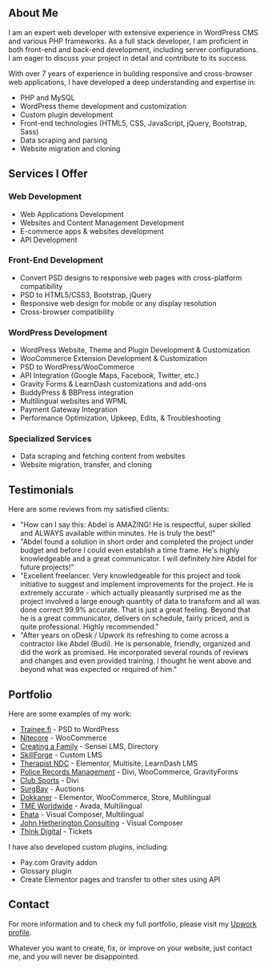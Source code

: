## About Me

I am an expert web developer with extensive experience in WordPress CMS and various PHP frameworks. As a full stack developer, I am proficient in both front-end and back-end development, including server configurations. I am eager to discuss your project in detail and contribute to its success.

With over 7 years of experience in building responsive and cross-browser web applications, I have developed a deep understanding and expertise in:

- PHP and MySQL
- WordPress theme development and customization
- Custom plugin development
- Front-end technologies (HTML5, CSS, JavaScript, jQuery, Bootstrap, Sass)
- Data scraping and parsing
- Website migration and cloning

## Services I Offer

### Web Development
- Web Applications Development
- Websites and Content Management Development
- E-commerce apps & websites development
- API Development

### Front-End Development
- Convert PSD designs to responsive web pages with cross-platform compatibility
- PSD to HTML5/CSS3, Bootstrap, jQuery
- Responsive web design for mobile or any display resolution
- Cross-browser compatibility

### WordPress Development
- WordPress Website, Theme and Plugin Development & Customization
- WooCommerce Extension Development & Customization
- PSD to WordPress/WooCommerce
- API Integration (Google Maps, Facebook, Twitter, etc.)
- Gravity Forms & LearnDash customizations and add-ons
- BuddyPress & BBPress integration
- Multilingual websites and WPML
- Payment Gateway Integration
- Performance Optimization, Upkeep, Edits, & Troubleshooting

### Specialized Services
- Data scraping and fetching content from websites
- Website migration, transfer, and cloning

## Testimonials

Here are some reviews from my satisfied clients:

- "How can I say this: Abdel is AMAZING! He is respectful, super skilled and ALWAYS available within minutes. He is truly the best!"
- "Abdel found a solution in short order and completed the project under budget and before I could even establish a time frame. He's highly knowledgeable and a great communicator. I will definitely hire Abdel for future projects!"
- "Excellent freelancer. Very knowledgeable for this project and took initiative to suggest and implement improvements for the project. He is extremely accurate - which actually pleasantly surprised me as the project involved a large enough quantity of data to transform and all was done correct 99.9% accurate. That is just a great feeling. Beyond that he is a great communicator, delivers on schedule, fairly priced, and is quite professional. Highly recommended."
- "After years on oDesk / Upwork its refreshing to come across a contractor like Abdel (Budi). He is personable, friendly, organized and did the work as promised. He incorporated several rounds of reviews and changes and even provided training. I thought he went above and beyond what was expected or required of him."

## Portfolio

Here are some examples of my work:

- [Trainee.fi](https://trainee.fi/) - PSD to WordPress
- [Nitecore](https://www.nitecore.com/) - WooCommerce
- [Creating a Family](https://creatingafamily.org) - Sensei LMS, Directory
- [SkillForge](http://skillforge.com) - Custom LMS
- [Therapist NDC](https://therapistndc.org/) - Elementor, Multisite, LearnDash LMS
- [Police Records Management](https://policerecordsmanagement.com/) - Divi, WooCommerce, GravityForms
- [Club Sports](https://clubsports.com/) - Divi
- [SurgBay](https://www.surgbay.com/) - Auctions
- [Dokkaner](https://dokkaner.com/) - Elementor, WooCommerce, Store, Multilingual
- [TME Worldwide](https://www.tmeworldwide.com/) - Avada, Multilingual
- [Ehata](https://ehata.com.sa/) - Visual Composer, Multilingual
- [John Hetherington Consulting](http://johnhetheringtonconsulting.com/) - Visual Composer
- [Think Digital](http://thinkdigital.travel/) - Tickets

I have also developed custom plugins, including:
- Pay.com Gravity addon
- Glossary plugin
- Create Elementor pages and transfer to other sites using API

## Contact

For more information and to check my full portfolio, please visit my [Upwork profile](https://www.upwork.com/freelancers/~01e0ebea64e80eb1de).

Whatever you want to create, fix, or improve on your website, just contact me, and you will never be disappointed.

